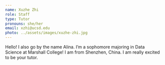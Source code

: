 ```yaml
---
name: Xuzhe Zhi
role: Staff
type: Tutor
pronouns: she/her
email: xzhi@ucsd.edu
photo: ../assets/images/xuzhe-zhi.jpg
---
```

Hello! I also go by the name Alina. I’m a sophomore majoring in Data Science at Marshall College! I am from Shenzhen, China. I am really excited to be your tutor.
